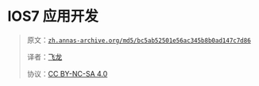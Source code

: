 # IOS7 应用开发

> 原文：[`zh.annas-archive.org/md5/bc5ab52501e56ac345b8b0ad147c7d86`](https://zh.annas-archive.org/md5/bc5ab52501e56ac345b8b0ad147c7d86)
> 
> 译者：[飞龙](https://github.com/wizardforcel)
> 
> 协议：[CC BY-NC-SA 4.0](http://creativecommons.org/licenses/by-nc-sa/4.0/)
